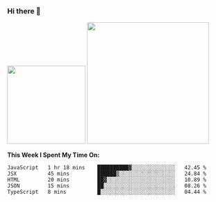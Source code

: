### Hi there 👋

<!--
**nestor22/nestor22** is a ✨ _special_ ✨ repository because its `README.md` (this file) appears on your GitHub profile.

Here are some ideas to get you started:

- 🔭 I’m currently working on ...
- 🌱 I’m currently learning ...
- 👯 I’m looking to collaborate on ...
- 🤔 I’m looking for help with ...
- 💬 Ask me about ...
- 📫 How to reach me: ...
- 😄 Pronouns: ...
- ⚡ Fun fact: ...
-->


<img height="180em" src="https://github-readme-stats.vercel.app/api?username=nestor22&show_icons=true&hide_border=true&&count_private=true&include_all_commits=true&theme=radical" />
<img height="280em" src="https://github-readme-stats.vercel.app/api/top-langs/?username=nestor22&layout=compact)](https://github.com/nestor22/github-readme-stats&theme=radical"  />



**This Week I Spent My Time On:**
<!--START_SECTION:waka-->
```text
JavaScript   1 hr 18 mins    ██████████▓░░░░░░░░░░░░░░   42.45 % 
JSX          45 mins         ██████▒░░░░░░░░░░░░░░░░░░   24.84 % 
HTML         20 mins         ██▓░░░░░░░░░░░░░░░░░░░░░░   10.89 % 
JSON         15 mins         ██░░░░░░░░░░░░░░░░░░░░░░░   08.26 % 
TypeScript   8 mins          █░░░░░░░░░░░░░░░░░░░░░░░░   04.44 % 
```
<!--END_SECTION:waka-->


